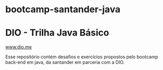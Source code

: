 # bootcamp-santander-java

# DIO - Trilha Java Básico
www.dio.me

Esse repositório contém desafios e exercícios propostos pelo bootcamp back-end em java, da santander em parceria com a DIO.
